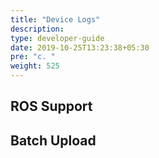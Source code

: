 ```yaml
---
title: "Device Logs"
description:
type: developer-guide
date: 2019-10-25T13:23:38+05:30
pre: "c. "
weight: 525
---
```

## ROS Support
## Batch Upload
